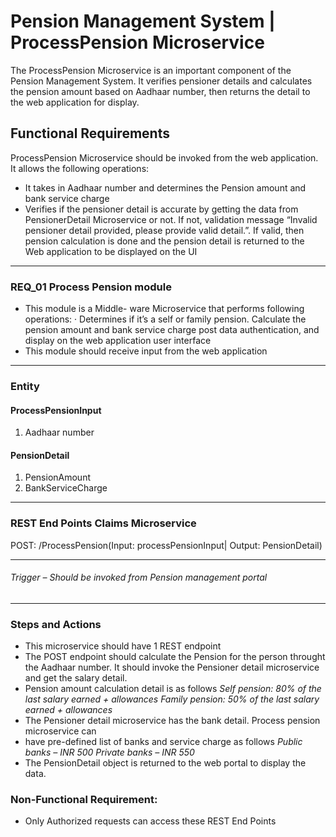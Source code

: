 # Pension Management System | ProcessPension Microservice
The ProcessPension Microservice is an important component of the Pension Management System. It verifies pensioner details and calculates the pension amount based on Aadhaar number, then returns the detail to the web application for display.

## Functional Requirements
ProcessPension Microservice should be invoked from the web application. It allows the following operations:
- It takes in Aadhaar number and determines the Pension amount and bank service charge
- Verifies if the pensioner detail is accurate by getting the data from PensionerDetail Microservice or not. If not, validation message “Invalid pensioner detail provided, please provide valid detail.”. If valid, then pension calculation is done and the pension detail is returned to the Web application to be displayed on the UI

------------
### REQ_01 Process Pension module
- This module is a Middle- ware Microservice that performs following operations: · Determines if it’s a self or family pension. Calculate the pension amount and bank service charge post data authentication, and display on the web application user interface 
- This module should receive input from the web application

------------


### Entity 
#### ProcessPensionInput
1. Aadhaar number 

#### PensionDetail 
1. PensionAmount 
2. BankServiceCharge 

------------


### REST End Points Claims Microservice 
POST: /ProcessPension(Input: processPensionInput| Output: PensionDetail)

------------


###### Trigger – Should be invoked from Pension management portal
------------

### Steps and Actions

- This microservice should have 1 REST endpoint
- The POST endpoint should calculate the Pension for the person throught the Aadhaar number. It should invoke the Pensioner detail microservice and get the salary detail.
- Pension amount calculation detail is as follows
*Self pension: 80% of the last salary earned + allowances
Family pension: 50% of the last salary earned + allowances*
- The Pensioner detail microservice has the bank detail. Process pension microservice can
- have pre-defined list of banks and service charge as follows
*Public banks – INR 500
Private banks – INR 550*
- The PensionDetail object is returned to the web portal to display the data.

### Non-Functional Requirement:

- Only Authorized requests can access these REST End Points




